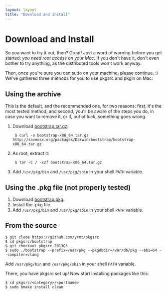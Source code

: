 ```yaml
---
layout: layout
title: "Download and Install"
---
```


Download and Install
====================

So you want to try it out, then? Great! Just a word of warning before you get started: *you need root access on your Mac*. If you don't have it, don't even bother to try anything, as the distributed tools won't work anyway.

Then, once you're sure you can sudo on your machine, please continue. :)
We've gathered three methods for you to use pkgsrc and pkgin on Mac:

Using the archive
-----------------

This is the default, and the recommended one, for two reasons: first, it's the most tested method; and second, you'll be aware of the steps you do, in case you want to remove it, or if, out of luck, something goes wrong.

1. Download [bootstrap.tar.gz](http://saveosx.org/packages/Darwin/bootstrap/bootstrap-x86_64.tar.gz):

        $ curl -o bootstrap-x86_64.tar.gz http://saveosx.org/packages/Darwin/bootstrap/bootstrap-x86_64.tar.gz

2. As root, extract it:

        $ tar -C / -xzf bootstrap-x86_64.tar.gz

3. Add `/usr/pkg/bin` and `/usr/pkg/sbin` in your shell `PATH` variable.

Using the .pkg file (not properly tested)
-----------------------------------------

1. Download [bootstrap.pkg](http://saveosx.org/packages/Darwin/bootstrap/bootstrap-x86_64.pkg).
2. Install the .pkg file.
3. Add `/usr/pkg/bin` and `/usr/pkg/sbin` in your shell `PATH` variable.

From the source
---------------

    $ git clone https://github.com/yrmt/pkgsrc
    $ cd pkgsrc/bootstrap
    $ git checkout pkgsrc_2013Q3
    $ sudo ./bootstrap --prefix=/usr/pkg --pkgdbdir=/var/db/pkg --abi=64 --compiler=clang

Add `/usr/pkg/bin` and `/usr/pkg/sbin` in your shell `PATH` variable.

There, you have pkgsrc set up! Now start installing packages like this:

    $ cd pkgsrc/<category>/<portname>
    $ sudo bmake install clean